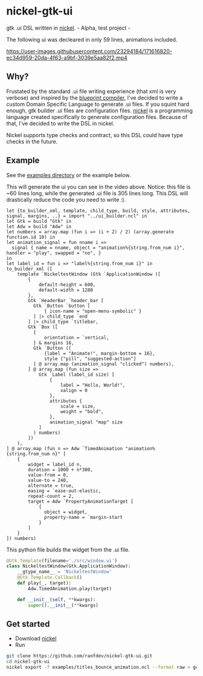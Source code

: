 # nickel-gtk-ui
gtk .ui DSL written in [nickel]. - Alpha, test project -

The following ui was decleared in only 59 lines, animations included.

https://user-images.githubusercontent.com/23294184/171616820-ec34d959-20da-4f63-a9bf-3039e5aa82f2.mp4


## Why?
Frustated by the standard .ui file writing experience (that xml is very verbose) and inspired by the [blueprint compiler](https://gitlab.gnome.org/jwestman/blueprint-compiler), I've decided to write a custom Domain Specific Language to generate .ui files. If you squint hard enough, gtk builder .ui files are configuration files. [nickel] is a programming language created specifically to generate configuration files. Because of that, I've decided to write the DSL in nickel.

Nickel supports type checks and contract, so this DSL could have type checks in the future.

## Example
See the [examples directory](./examples) or the example below.

This will generate the ui you can see in the video above.
Notice: this file is ~60 lines long, while the generated .ui file is 305 lines long. This DSL will drastically reduce the code you need to write :).

```nickel
let {to_builder_xml, template, child_type, build, style, attributes, signal, margins, ..} = import "../ui_builder.ncl" in
let Gtk = build "Gtk" in
let Adw = build "Adw" in
let numbers = array.map (fun i => (i + 2) / 2) (array.generate function.id 10) in
let animation_signal = fun nname i => 
  signal { name = nname, object = "animation%{string.from_num i}", handler = "play", swapped = "no", }
in
let label_id = fun i => "label%{string.from_num i}" in
to_builder_xml ([
    template `NickeltestWindow (Gtk `ApplicationWindow ([
        { 
            default-height = 600,
            default-width = 1280
        },
        Gtk `HeaderBar `header_bar [
          Gtk `Button `button [
              { icon-name = "open-menu-symbolic" }
          ] |> child_type `end
        ] |> child_type `titlebar,
        Gtk `Box ([
          { 
              orientation = `vertical,
          } & margins 16,
          Gtk `Button ([
              {label = "Animate!", margin-bottom = 16},
              style ["pill", "suggested-action"]
          ] @ array.map (animation_signal "clicked") numbers),
        ] @ array.map (fun size => 
            Gtk `Label (label_id size) [
                {
                    label = "Hello, World!",
                    xalign = 0
                },
                attributes {
                    scale = size,     
                    weight = "bold",
                },
                animation_signal "map" size
            ]
          ) numbers)
        ])
    ),
] @ array.map (fun n => Adw `TimedAnimation "animation%{string.from_num n}" [
    {
        widget = label_id n,
        duration = 1000 + n*300,
        value-from = 0,
        value-to = 240,
        alternate = true,
        easing = `ease-out-elastic,
        repeat-count = 2,
        target = Adw `PropertyAnimationTarget [
            { 
              object = widget,
              property-name = `margin-start
            }               
        ]
    }  
]) numbers)
```

This python file builds the widget from the .ui file.

```py
@Gtk.Template(filename='./src/window.ui')
class NickeltestWindow(Gtk.ApplicationWindow):
    __gtype_name__ = 'NickeltestWindow'
    @Gtk.Template.Callback()
    def play(_, target):
        Adw.TimedAnimation.play(target)

    def __init__(self, **kwargs):
        super().__init__(**kwargs)
```

## Get started

- Download [nickel]
- Run
```bash
git clone https://github.com/ranfdev/nickel-gtk-ui.git
cd nickel-gtk-ui
nickel export -f examples/titles_bounce_animation.ncl --format raw > generated.ui`
```



[nickel]: https://github.com/tweag/nickel
